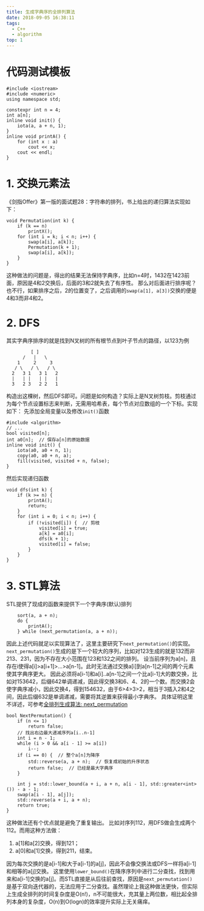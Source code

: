 ```yaml
---
title: 生成字典序的全排列算法
date: 2018-09-05 16:38:11
tags:
  - C++
  - algorithm
top: 1
---
```

# 代码测试模板
```
#include <iostream>
#include <numeric>
using namespace std;

constexpr int n = 4;
int a[n];
inline void init() {
    iota(a, a + n, 1);
}
inline void printA() {
    for (int x : a)
        cout << x;
    cout << endl;
}
```

# 1. 交换元素法
《剑指Offer》第一版的面试题28：字符串的排列，书上给出的递归算法实现如下：
```
void Permutation(int k) {
    if (k == n)
        printX();
    for (int i = k; i < n; i++) {
        swap(a[i], a[k]);
        Permutation(k + 1);
        swap(a[i], a[k]);
    }
}
```

这种做法的问题是，得出的结果无法保持字典序，比如n=4时，1432在1423前面，原因是4和2交换后，后面的3和2就失去了有序性。
那么对后面进行排序呢？也不行，如果排序之后，2的位置变了，之后调用的`swap(a[1], a[3])`交换的便是4和3而非4和2。

# 2. DFS
其实字典序排序的就是找到N叉树的所有根节点到叶子节点的路径，以123为例
```
         [ ]
      /   |   \
    1     2     3
   / \   / \   / \
  2   3 1   3 1   2
  |   | |   | |   |
  3   2 3   2 2   1
```
构造出这棵树，然后DFS即可。问题是如何构造？实际上是N叉树剪枝。剪枝通过为每个节点设置标志来判断，无需用哈希表，每个节点对应数组的一个下标。实现如下：
先添加全局变量以及修改`init()`函数
```
#include <algorithm>
// ...
bool visited[n];
int a0[n];  // 保存a[n]的原始数据
inline void init() {
    iota(a0, a0 + n, 1);
    copy(a0, a0 + n, a);
    fill(visited, visited + n, false);
}
```
然后实现递归函数
```
void dfs(int k) {
    if (k >= n) {
        printA();
        return;
    }
    for (int i = 0; i < n; i++) {
        if (!visited[i]) {  // 剪枝
            visited[i] = true;
            a[k] = a0[i];
            dfs(k + 1);
            visited[i] = false;
        }
    }
}
```

# 3. STL算法
STL提供了现成的函数来提供下一个字典序(默认)排列
```
    sort(a, a + n);
    do {
        printA();
    } while (next_permutation(a, a + n));
```

因此上述代码就足以实现算法了，这里主要研究下`next_permutation()`的实现。
`next_permutation()`生成的是下一个较大的序列，比如对123生成的就是132而非213、231，因为不存在大小范围在123和132之间的排列。
设当前序列为a[n]，且存在i使得a[i]>a[i+1]>...>a[n-1]。此时无法通过交换a[i]到a[n-1]之间的两个元素使其字典序更大。
因此必须将a[i-1]和a[i]..a[n-1]之间一个比a[i-1]大的数交换，比如对153642，后缀642单调递减，因此得交换3和6、4、2的一个数。而交换2会使字典序减小，因此交换4，得到154632，由于6>4>3>2，相当于3插入2和4之间，因此后缀632是单调递减，需要将其逆置来获得最小字典序。
具体证明这里不详述，可参考[全排列生成算法: next_permutation](http://www.cnblogs.com/devymex/archive/2010/08/17/1801122.html)
```
bool NextPermutation() {
    if (n <= 1)
        return false;
    // 找出右边最大递减序列a[i..n-1]
    int i = n - 1;
    while (i > 0 && a[i - 1] >= a[i])
        i--;
    if (i == 0) {  // 整个a[n]为降序
        std::reverse(a, a + n);  // 恢复成初始的升序状态
        return false;  // 已经是最大字典序
    }

    int j = std::lower_bound(a + i, a + n, a[i - 1], std::greater<int>()) - a - 1;
    swap(a[i - 1], a[j]);
    std::reverse(a + i, a + n);
    return true;
}
```
这种做法还有个优点就是避免了重复输出。
比如对序列112，用DFS做会生成两个112。而用这种方法做：
1. a[1]和a[2]交换，得到121；
2. a[0]和a[1]交换，得到211，结束。

因为每次交换的是a[i-1]和大于a[i-1]的a[j]，因此不会像交换法或DFS一样将a[i-1]和相等的a[j]交换。
这里使用`lower_bound()`在降序序列中进行二分查找，找到用来和a[i-1]交换的a[j]。而STL直接是从后往前查找，原因是`next_permutation()`是基于双向迭代器的，无法应用于二分查找。虽然理论上我这种做法更快，但实际上生成全排列的时间复杂度是O(n!)，n不可能很大，充其量上两位数，相比起全排列本身的复杂度，O(n)到O(logn)的效率提升实际上无关痛痒。
